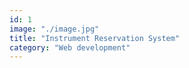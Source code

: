 ```yaml
---
id: 1
image: "./image.jpg"
title: "Instrument Reservation System"
category: "Web development"
---
```

